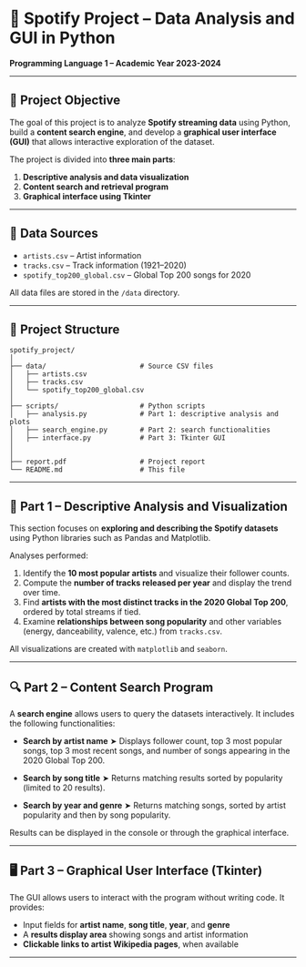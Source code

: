 # 🎵 Spotify Project – Data Analysis and GUI in Python

**Programming Language 1 – Academic Year 2023-2024**

---

## 🎯 Project Objective

The goal of this project is to analyze **Spotify streaming data** using Python, build a **content search engine**, and develop a **graphical user interface (GUI)** that allows interactive exploration of the dataset.

The project is divided into **three main parts**:

1. **Descriptive analysis and data visualization**
2. **Content search and retrieval program**
3. **Graphical interface using Tkinter**

---

## 📂 Data Sources

  * `artists.csv` – Artist information
  * `tracks.csv` – Track information (1921–2020)
  * `spotify_top200_global.csv` – Global Top 200 songs for 2020

All data files are stored in the `/data` directory.

---

## 🧭 Project Structure

```
spotify_project/
│
├── data/                       # Source CSV files
│   ├── artists.csv
│   ├── tracks.csv
│   └── spotify_top200_global.csv
│
├── scripts/                    # Python scripts
│   ├── analysis.py             # Part 1: descriptive analysis and plots
│   ├── search_engine.py        # Part 2: search functionalities
│   ├── interface.py            # Part 3: Tkinter GUI
│   
│
├── report.pdf                  # Project report
└── README.md                   # This file
```

---

## 🧮 Part 1 – Descriptive Analysis and Visualization

This section focuses on **exploring and describing the Spotify datasets** using Python libraries such as Pandas and Matplotlib.

Analyses performed:

1. Identify the **10 most popular artists** and visualize their follower counts.
2. Compute the **number of tracks released per year** and display the trend over time.
3. Find **artists with the most distinct tracks in the 2020 Global Top 200**, ordered by total streams if tied.
4. Examine **relationships between song popularity** and other variables (energy, danceability, valence, etc.) from `tracks.csv`.

All visualizations are created with `matplotlib` and `seaborn`.

---

## 🔍 Part 2 – Content Search Program

A **search engine** allows users to query the datasets interactively.
It includes the following functionalities:

* **Search by artist name**
  ➤ Displays follower count, top 3 most popular songs, top 3 most recent songs, and number of songs appearing in the 2020 Global Top 200.

* **Search by song title**
  ➤ Returns matching results sorted by popularity (limited to 20 results).

* **Search by year and genre**
  ➤ Returns matching songs, sorted by artist popularity and then by song popularity.

Results can be displayed in the console or through the graphical interface.

---

## 🖥️ Part 3 – Graphical User Interface (Tkinter)

The GUI allows users to interact with the program without writing code.
It provides:

* Input fields for **artist name**, **song title**, **year**, and **genre**
* A **results display area** showing songs and artist information
* **Clickable links to artist Wikipedia pages**, when available

---
